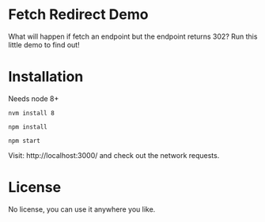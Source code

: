 # Fetch Redirect Demo

What will happen if fetch an endpoint but the endpoint returns 302? Run this little demo to find out!

# Installation

Needs node 8+

    nvm install 8

    npm install

    npm start

Visit: http://localhost:3000/ and check out the network requests.

# License

No license, you can use it anywhere you like.

